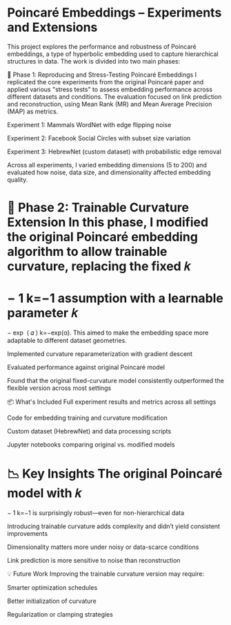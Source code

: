 # Poincaré Embeddings – Experiments and Extensions
This project explores the performance and robustness of Poincaré embeddings, a type of hyperbolic embedding used to capture hierarchical structures in data. The work is divided into two main phases:

🔬 Phase 1: Reproducing and Stress-Testing Poincaré Embeddings
I replicated the core experiments from the original Poincaré paper and applied various "stress tests" to assess embedding performance across different datasets and conditions. The evaluation focused on link prediction and reconstruction, using Mean Rank (MR) and Mean Average Precision (MAP) as metrics.

Experiment 1: Mammals WordNet with edge flipping noise

Experiment 2: Facebook Social Circles with subset size variation

Experiment 3: HebrewNet (custom dataset) with probabilistic edge removal

Across all experiments, I varied embedding dimensions (5 to 200) and evaluated how noise, data size, and dimensionality affected embedding quality.

🧪 Phase 2: Trainable Curvature Extension
In this phase, I modified the original Poincaré embedding algorithm to allow trainable curvature, replacing the fixed 
𝑘
=
−
1
k=−1 assumption with a learnable parameter 
𝑘
=
−
exp
⁡
(
𝛼
)
k=−exp(α). This aimed to make the embedding space more adaptable to different dataset geometries.

Implemented curvature reparameterization with gradient descent

Evaluated performance against original Poincaré model

Found that the original fixed-curvature model consistently outperformed the flexible version across most settings

📦 What's Included
Full experiment results and metrics across all settings

Code for embedding training and curvature modification

Custom dataset (HebrewNet) and data processing scripts

Jupyter notebooks comparing original vs. modified models

📉 Key Insights
The original Poincaré model with 
𝑘
=
−
1
k=−1 is surprisingly robust—even for non-hierarchical data

Introducing trainable curvature adds complexity and didn’t yield consistent improvements

Dimensionality matters more under noisy or data-scarce conditions

Link prediction is more sensitive to noise than reconstruction

💡 Future Work
Improving the trainable curvature version may require:

Smarter optimization schedules

Better initialization of curvature

Regularization or clamping strategies

